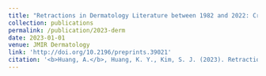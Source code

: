 ```yaml
---
title: "Retractions in Dermatology Literature between 1982 and 2022: Cross-sectional Study."
collection: publications
permalink: /publication/2023-derm
date: 2023-01-01
venue: JMIR Dermatology
link: 'http://doi.org/10.2196/preprints.39021'
citation: '<b>Huang, A.</b>, Huang, K. Y., Kim, S. J. (2023). Retractions in Dermatology Literature between 1982 and 2022: Cross-sectional Study. <i>JMIR Dermatology.</i> (accepted)' 
---
```

